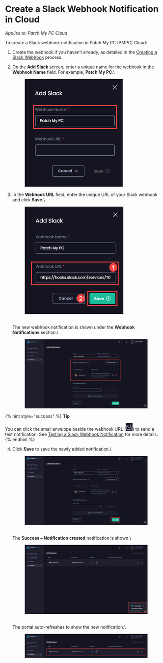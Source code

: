 # Create a Slack Webhook Notification in Cloud

_Applies to: Patch My PC Cloud_

To create a Slack webhook notification in Patch My PC (PMPC) Cloud:

1. Create the webhook if you haven’t already, as detailed in the [Creating a Slack Webhook](webhooks-reference/create-a-slack-webhook.md) process.
2.  On the **Add Slack** screen, enter a unique name for the webhook in the **Webhook Name** field. For example, **Patch My PC**.\


    <figure><img src="../../../.gitbook/assets/image (753).png" alt="Entering a unique name for the webhook in the “Webhook Name” field"><figcaption></figcaption></figure>


3.  In the **Webhook URL** field, enter the unique URL of your Slack webhook and click **Save**.\


    <figure><img src="../../../.gitbook/assets/image (754).png" alt="Entering the unique URL for your Slack webhook"><figcaption></figcaption></figure>

    \
    The new webhook notification is shown under the **Webhook Notifications** section.\


    <figure><img src="../../../.gitbook/assets/image (1899).png" alt="New webhook notification is shown under the “Webhook Notifications” section"><figcaption></figcaption></figure>

{% hint style="success" %}
**Tip**

You can click the small envelope beside the webhook URL (![](<../../../.gitbook/assets/image (1900).png>)) to send a test notification. See [Testing a Slack Webhook Notification](cloud-notifications-reference/test-a-slack-webhook-notification-in-cloud.md) for more details.
{% endhint %}

4.  Click **Save** to save the newly added notification.\


    <figure><img src="../../../.gitbook/assets/image (1905).png" alt="Clicking “Save” to save the webhook"><figcaption></figcaption></figure>

    \
    The **Success – Notification created** notification is shown.\


    <figure><img src="../../../.gitbook/assets/image (1906).png" alt="&#x22;Success – Notification created&#x22; notification"><figcaption></figcaption></figure>

    \
    The portal auto-refreshes to show the new notification.\


    <figure><img src="../../../.gitbook/assets/image (1907).png" alt="Portal auto-refreshes to show the new notification"><figcaption></figcaption></figure>
